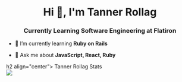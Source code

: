<h1 align="center">Hi 👋, I'm Tanner Rollag</h1>

<h3 align="center">Currently Learning Software Engineering at Flatiron</h3>
<a <img align="center" src="https://media.giphy.com/media/QTfX9Ejfra3ZmNxh6B/giphy.gif" height="100" /></a>

- 🌱 I’m currently learning **Ruby on Rails**

- 💬 Ask me about **JavaScript, React, Ruby**

h2 align="center"> Tanner Rollag Stats
  <br><img src="https://github.com/tandog42/tandog42/blob/master/github-metrics.svg"><br> 
</h2>

